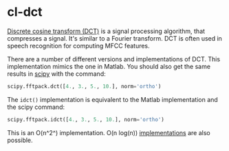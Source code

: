 cl-dct
======

[Discrete cosine transform (DCT)](https://en.wikipedia.org/wiki/Discrete_cosine_transform) 
is a signal processing algorithm, that compresses a signal.  It's
similar to a Fourier transform. DCT is often used in speech recognition for
computing MFCC features.

There are a number of different versions and implementations of
DCT. This implementation mimics the one in Matlab. You should also get
the same results in [scipy](https://www.scipy.org/) with the command:

```python
scipy.fftpack.dct([4., 3., 5., 10.], norm='ortho')
```

The `idct()` implementation is equivalent to the Matlab implementation
and the scipy command:

```python
scipy.fftpack.idct([4., 3., 5., 10.], norm='ortho')
```

This is an O(n^2^) implementation. O(n log(n))
[implementations](https://www.nayuki.io/page/fast-discrete-cosine-transform-algorithms)
are also possible.
